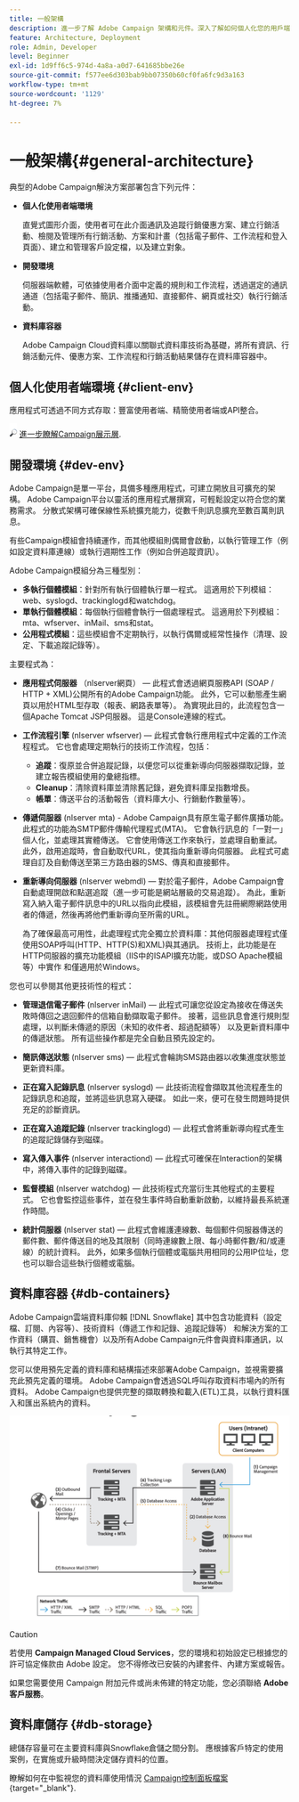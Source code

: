 ```yaml
---
title: 一般架構
description: 進一步了解 Adobe Campaign 架構和元件。深入了解如何個人化您的用戶端主控台和環境。
feature: Architecture, Deployment
role: Admin, Developer
level: Beginner
exl-id: 1d9ff6c5-974d-4a8a-a0d7-641685bbe26e
source-git-commit: f577ee6d303bab9bb07350b60cf0fa6fc9d3a163
workflow-type: tm+mt
source-wordcount: '1129'
ht-degree: 7%

---
```


# 一般架構{#general-architecture}

典型的Adobe Campaign解決方案部署包含下列元件：

* **個人化使用者端環境**

  直覺式圖形介面，使用者可在此介面通訊及追蹤行銷優惠方案、建立行銷活動、檢閱及管理所有行銷活動、方案和計畫（包括電子郵件、工作流程和登入頁面）、建立和管理客戶設定檔，以及建立對象。

* **開發環境**

  伺服器端軟體，可依據使用者介面中定義的規則和工作流程，透過選定的通訊通道（包括電子郵件、簡訊、推播通知、直接郵件、網頁或社交）執行行銷活動。

* **資料庫容器**

  Adobe Campaign Cloud資料庫以關聯式資料庫技術為基礎，將所有資訊、行銷活動元件、優惠方案、工作流程和行銷活動結果儲存在資料庫容器中。

## 個人化使用者端環境 {#client-env}

應用程式可透過不同方式存取：豐富使用者端、精簡使用者端或API整合。

![](../assets/do-not-localize/glass.png) [進一步瞭解Campaign展示層](../start/ac-components.md).

## 開發環境 {#dev-env}

Adobe Campaign是單一平台，具備多種應用程式，可建立開放且可擴充的架構。 Adobe Campaign平台以靈活的應用程式層撰寫，可輕鬆設定以符合您的業務需求。 分散式架構可確保線性系統擴充能力，從數千則訊息擴充至數百萬則訊息。

有些Campaign模組會持續運作，而其他模組則偶爾會啟動，以執行管理工作（例如設定資料庫連線）或執行週期性工作（例如合併追蹤資訊）。

Adobe Campaign模組分為三種型別：

* **多執行個體模組**：針對所有執行個體執行單一程式。 這適用於下列模組：web、syslogd、trackinglogd和watchdog。
* **單執行個體模組**：每個執行個體會執行一個處理程式。 這適用於下列模組：mta、wfserver、inMail、sms和stat。
* **公用程式模組**：這些模組會不定期執行，以執行偶爾或經常性操作（清理、設定、下載追蹤記錄等）。

主要程式為：

* **應用程式伺服器** （nlserver網頁） — 此程式會透過網頁服務API (SOAP / HTTP + XML)公開所有的Adobe Campaign功能。 此外，它可以動態產生網頁以用於HTML型存取（報表、網路表單等）。 為實現此目的，此流程包含一個Apache Tomcat JSP伺服器。 這是Console連線的程式。

* **工作流程引擎** (nlserver wfserver) — 此程式會執行應用程式中定義的工作流程程式。 它也會處理定期執行的技術工作流程，包括：

   * **追蹤**：復原並合併追蹤記錄，以便您可以從重新導向伺服器擷取記錄，並建立報告模組使用的彙總指標。
   * **Cleanup**：清除資料庫並清除舊記錄，避免資料庫呈指數增長。
   * **帳單**：傳送平台的活動報告（資料庫大小、行銷動作數量等）。

* **傳遞伺服器** (nlserver mta) - Adobe Campaign具有原生電子郵件廣播功能。 此程式的功能為SMTP郵件傳輸代理程式(MTA)。 它會執行訊息的「一對一」個人化，並處理其實體傳送。 它會使用傳送工作來執行，並處理自動重試。 此外，啟用追蹤時，會自動取代URL，使其指向重新導向伺服器。 此程式可處理自訂及自動傳送至第三方路由器的SMS、傳真和直接郵件。

* **重新導向伺服器** (nlserver webmdl) — 對於電子郵件，Adobe Campaign會自動處理開啟和點選追蹤（進一步可能是網站層級的交易追蹤）。 為此，重新寫入納入電子郵件訊息中的URL以指向此模組，該模組會先註冊網際網路使用者的傳遞，然後再將他們重新導向至所需的URL。

  為了確保最高可用性，此處理程式完全獨立於資料庫：其他伺服器處理程式僅使用SOAP呼叫(HTTP、HTTP(S)和XML)與其通訊。 技術上，此功能是在HTTP伺服器的擴充功能模組（IIS中的ISAPI擴充功能，或DSO Apache模組等）中實作 和僅適用於Windows。

您也可以參閱其他更技術性的程式：

* **管理退信電子郵件** (nlserver inMail) — 此程式可讓您從設定為接收在傳送失敗時傳回之退回郵件的信箱自動擷取電子郵件。 接著，這些訊息會進行規則型處理，以判斷未傳遞的原因（未知的收件者、超過配額等） 以及更新資料庫中的傳遞狀態。 所有這些操作都是完全自動且預先設定的。

* **簡訊傳送狀態** (nlserver sms) — 此程式會輪詢SMS路由器以收集進度狀態並更新資料庫。

* **正在寫入記錄訊息** (nlserver syslogd) — 此技術流程會擷取其他流程產生的記錄訊息和追蹤，並將這些訊息寫入硬碟。 如此一來，便可在發生問題時提供充足的診斷資訊。

* **正在寫入追蹤記錄** (nlserver trackinglogd) — 此程式會將重新導向程式產生的追蹤記錄儲存到磁碟。

* **寫入傳入事件** (nlserver interactiond) — 此程式可確保在Interaction的架構中，將傳入事件的記錄到磁碟。

* **監督模組** (nlserver watchdog) — 此技術程式充當衍生其他程式的主要程式。 它也會監控這些事件，並在發生事件時自動重新啟動，以維持最長系統運作時間。

* **統計伺服器** (nlserver stat) — 此程式會維護連線數、每個郵件伺服器傳送的郵件數、郵件傳送目的地及其限制（同時連線數上限、每小時郵件數/和/或連線）的統計資料。 此外，如果多個執行個體或電腦共用相同的公用IP位址，您也可以聯合這些執行個體或電腦。


## 資料庫容器 {#db-containers}

Adobe Campaign雲端資料庫仰賴 [!DNL Snowflake] 其中包含功能資料（設定檔、訂閱、內容等）、技術資料（傳遞工作和記錄、追蹤記錄等） 和解決方案的工作資料（購買、銷售機會）以及所有Adobe Campaign元件會與資料庫通訊，以執行其特定工作。

您可以使用預先定義的資料庫和結構描述來部署Adobe Campaign，並視需要擴充此預先定義的環境。 Adobe Campaign會透過SQL呼叫存取資料市場內的所有資料。 Adobe Campaign也提供完整的擷取轉換和載入(ETL)工具，以執行資料匯入和匯出系統內的資料。

![](assets/data-flow-diagram.png)


>[!CAUTION]
>
>若使用 **Campaign Managed Cloud Services**，您的環境和初始設定已根據您的許可協定條款由 Adobe 設定。 您不得修改已安裝的內建套件、內建方案或報告。
>
>如果您需要使用 Campaign 附加元件或尚未佈建的特定功能，您必須聯絡 **Adobe 客戶服務**。

## 資料庫儲存 {#db-storage}

總儲存容量可在主要資料庫與Snowflake倉儲之間分割。 應根據客戶特定的使用案例，在實施或升級時間決定儲存資料的位置。

瞭解如何在中監視您的資料庫使用情況 [Campaign控制面板檔案](https://experienceleague.adobe.com/docs/control-panel/using/performance-monitoring/database-monitoring/database-monitoring.html){target="_blank"}.